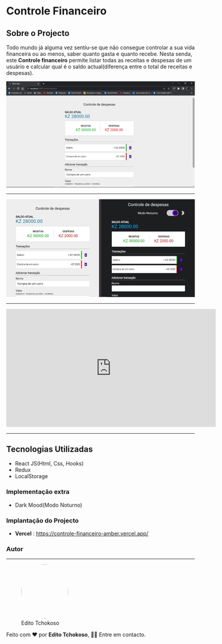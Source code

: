 # Controle Financeiro

## Sobre o Projecto
Todo mundo já alguma vez sentiu-se que não consegue controlar a sua vida financeira ou ao menos, saber quanto gasta e quanto recebe. Nesta senda, este **Controle financeiro** permite listar todas as receitas e despesas de um usuário e calcular qual é o saldo actual(diferença entre o total de receitas e despesas).

<img src='./src/assets/img/1 (1).png'>

***

<img src='./src/assets/img/1 (1)-horz.jpg'>

***

<iframe width="560" height="315" src="https://www.youtube.com/embed/P5RycnMEwhk" title="YouTube video player" frameborder="0" allow="accelerometer; autoplay; clipboard-write; encrypted-media; gyroscope; picture-in-picture; web-share" allowfullscreen></iframe>

***

## Tecnologias Utilizadas
* React JS(Html, Css, Hooks)
* Redux
* LocalStorage

### Implementação extra
* Dark Mood(Modo Noturno)

### Implantação do Projecto
- **Vercel** : https://controle-financeiro-amber.vercel.app/

### Autor
***

<figure>
    <img src='./src/assets/img/profile-picture.png' style='border-radius: 50%' width='125' height='145'>
    <figcaption>Edito Tchokoso</figcaption>
</figure>

Feito com ❤ por **Edito Tchokoso**, 👋🏽 Entre em contacto.
